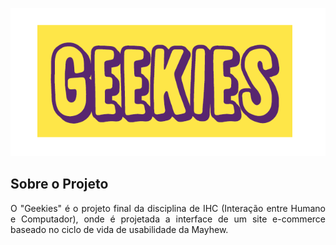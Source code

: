 ![Logo](https://raw.githubusercontent.com/tayh/geekies/master/logo1.png)

## Sobre o Projeto 

<p align="justify">O "Geekies" é o projeto final da disciplina de IHC (Interação entre Humano e Computador), onde é projetada a interface de um site e-commerce baseado no ciclo de vida de usabilidade da Mayhew.</p>
